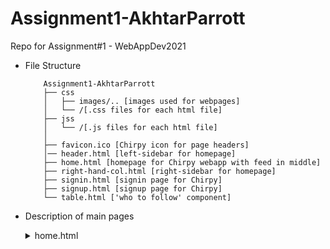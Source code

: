# Assignment1-AkhtarParrott
Repo for Assignment#1 - WebAppDev2021

- File Structure
    ```
        Assignment1-AkhtarParrott
        ├── css
        │   ├── images/.. [images used for webpages]
        │   └── /[.css files for each html file]
        ├── jss
        │   └── /[.js files for each html file]
        │   
        ├── favicon.ico [Chirpy icon for page headers]
        │── header.html [left-sidebar for homepage]
        ├── home.html [homepage for Chirpy webapp with feed in middle]
        ├── right-hand-col.html [right-sidebar for homepage]
        ├── signin.html [signin page for Chirpy]
        ├── signup.html [signup page for Chirpy]
        └── table.html ['who to follow' component]
    ```
- Description of main pages
    <details> 
    <summary>home.html </summary>
    This is the homepage the user will see once logged into the Chirpy webapp (our version of Twitter).
    Its basic structure is as follows:
    <br>
     <details><summary>1. Left sidebar which has links to</summary>
       \- (Home)
       \- (#Explore)
       \- (Notifications)
       \- (Messages)
       \- (Bookmarks)
       \- (Profile)
       \- (Settings)
       \- (Chirp)
        </details>
    <details><summary>2. Feed</summary>



    </details>

    </details>
